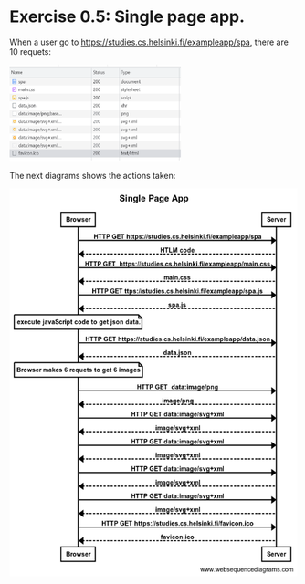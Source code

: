 # Exercise 0.5: Single page app.

When a user go to  https://studies.cs.helsinki.fi/exampleapp/spa, there are 10 requets:


<img src="./img/single_page_app_files.png" width="300">

The next diagrams shows the actions taken:

![](./img/spa_diagram.png)